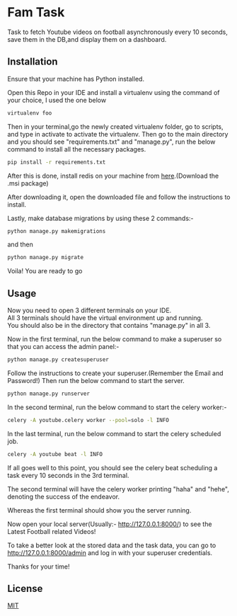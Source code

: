 # Fam Task

Task to fetch Youtube videos on football asynchronously every 10 seconds, save them in the DB,and display them on a dashboard.

## Installation
Ensure that your machine has Python installed.

Open this Repo in your IDE and install a virtualenv using the command of your choice, I used the one below
```bash
virtualenv foo
```

Then in your terminal,go the newly created virtualenv folder, go to scripts, and type in activate to activate the virtualenv.
Then go to the main directory and you should see "requirements.txt" and "manage.py", run the below command to install all the necessary packages.

```bash
pip install -r requirements.txt
```
After this is done, install redis on your machine from [here](https://github.com/tporadowski/redis/releases).(Download the .msi package)

After downloading it, open the downloaded file and follow the instructions to install.

Lastly, make database migrations by using these 2 commands:-  
```bash
python manage.py makemigrations
```
and then  
```bash
python manage.py migrate
```

Voila! You are ready to go
## Usage
Now you need to open 3 different terminals on your IDE.  
All 3 terminals should have the virtual environment up and running.  
You should also be in the directory that contains "manage.py" in all 3.

Now in the first terminal, run the below command to make a superuser so that you can access the admin panel:-  
```bash
python manage.py createsuperuser
```
Follow the instructions to create your superuser.(Remember the Email and Password!)
Then run the below command to start the server.
```bash
python manage.py runserver
```

In the second terminal, run the below command to start the celery worker:-  
```bash
celery -A youtube.celery worker --pool=solo -l INFO
```

In the last terminal, run the below command to start the celery scheduled job.

```bash
celery -A youtube beat -l INFO
```
 If all goes well to this point, you should see the celery beat scheduling a task every 10 seconds in the 3rd terminal.

The second terminal will have the celery worker printing "haha" and "hehe", denoting the success of the endeavor.

Whereas the first terminal should show you the server running.

Now open your local server(Usually:- http://127.0.0.1:8000/) to see the Latest Football related Videos!

To take a better look at the stored data and the task data, you can go to http://127.0.0.1:8000/admin and log in with your superuser credentials.

Thanks for your time!
## License

[MIT](https://choosealicense.com/licenses/mit/)